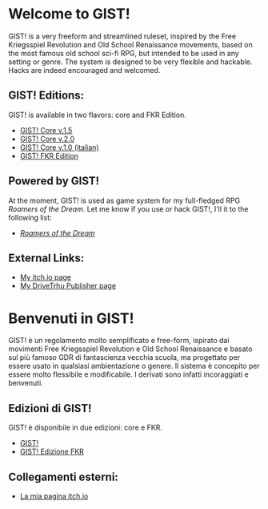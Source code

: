 # Welcome to GIST!

GIST! is a very freeform and streamlined ruleset, inspired by the Free Kriegsspiel Revolution and Old School Renaissance movements, based on the most famous old school sci-fi RPG, but intended to be used in any setting or genre. The system is designed to be very flexible and hackable. Hacks are indeed encouraged and welcomed.

## GIST! Editions:

GIST! is available in two flavors: core and FKR Edition.

* [GIST! Core v.1.5](Gist!.v.1.5.md.md)
* [GIST! Core v.2.0](GIST!.v.2.0.md.md)
* [GIST! Core v.1.0 (italian)](GIST!_ita.md)
* [GIST! FKR Edition](GIST!_FKR.md)

## Powered by GIST!

At the moment, GIST! is used as game system for my full-fledged RPG *Roamers of the Dream*. Let me know if you use or hack GIST!, I'll it to the following list:

* [*Roamers of the Dream*](https://zeruhur.itch.io/roamers-of-the-dream)

## External Links:

* [My itch.io page](https://zeruhur.itch.io/)
* [My DriveTrhu Publisher page](https://www.drivethrurpg.com/browse/pub/18634/Wolf-Moon-Games)

# Benvenuti in GIST!

GIST! è un regolamento molto semplificato e free-form, ispirato dai movimenti Free Kriegsspiel Revolution e Old School Renaissance e basato sul più famoso GDR di fantascienza vecchia scuola, ma progettato per essere usato in qualsiasi ambientazione o genere. Il sistema è concepito per essere molto flessibile e modificabile. I derivati sono infatti incoraggiati e benvenuti.

## Edizioni di GIST!
GIST! è disponibile in due edizioni: core e FKR.

* [GIST!](GIST!_ita.md)
* [GIST! Edizione FKR](GIST!_FKR_ITA.md)

## Collegamenti esterni:

* [La mia pagina itch.io](https://zeruhur.itch.io/)
